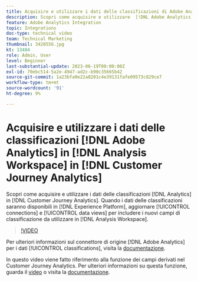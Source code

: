 ```yaml
---
title: Acquisire e utilizzare i dati delle classificazioni di Adobe Analytics
description: Scopri come acquisire e utilizzare  [!DNL Adobe Analytics] i dati delle classificazioni in [!DNL Customer Journey Analytics].
feature: Adobe Analytics Integration
topic: Integrations
doc-type: technical video
team: Technical Marketing
thumbnail: 3420556.jpg
kt: 13484
role: Admin, User
level: Beginner
last-substantial-update: 2023-06-19T00:00:00Z
exl-id: 70ebc514-5a2e-4947-ad2c-b90c35665b42
source-git-commit: 1a23bfa0e22a8201c4e39131fafe09573c829ce7
workflow-type: tm+mt
source-wordcount: '91'
ht-degree: 9%

---
```


# Acquisire e utilizzare i dati delle classificazioni [!DNL Adobe Analytics] in [!DNL Analysis Workspace] in [!DNL Customer Journey Analytics]

Scopri come acquisire e utilizzare i dati delle classificazioni [!DNL Analytics] in [!DNL Customer Journey Analytics]. Quando i dati delle classificazioni saranno disponibili in [!DNL Experience Platform], aggiornare [!UICONTROL connections] e [!UICONTROL data views] per includere i nuovi campi di classificazione da utilizzare in [!DNL Analysis Workspace]. 

>[!VIDEO](https://video.tv.adobe.com/v/3423684/?quality=12&learn=on&captions=ita)

Per ulteriori informazioni sul connettore di origine [!DNL Adobe Analytics] per i dati [!UICONTROL classifications], visita la [documentazione](https://experienceleague.adobe.com/docs/experience-platform/sources/ui-tutorials/create/adobe-applications/classifications.html?lang=it).

In questo video viene fatto riferimento alla funzione dei campi derivati nel Customer Journey Analytics. Per ulteriori informazioni su questa funzione, guarda il [video](https://experienceleague.adobe.com/docs/customer-journey-analytics-learn/tutorials/data-views/derived-fields-in-cja.html?lang=it) o visita la [documentazione](https://experienceleague.adobe.com/docs/analytics-platform/using/cja-dataviews/derived-fields.html?lang=it).
